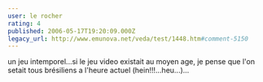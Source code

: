 ```yaml
---
user: le rocher
rating: 4
published: 2006-05-17T19:20:09.000Z
legacy_url: http://www.emunova.net/veda/test/1448.htm#comment-5150
---
```

un jeu intemporel...si le jeu video existait au moyen age, je pense que l'on setait tous brésiliens a l'heure actuel (hein!!!...heu...)...